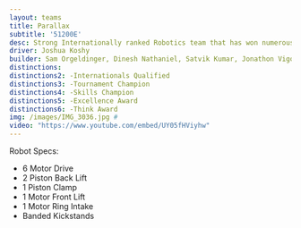 ```yaml
---
layout: teams
title: Parallax
subtitle: '51200E'
desc: Strong Internationally ranked Robotics team that has won numerous awards including best Programming at State.
driver: Joshua Koshy
builder: Sam Orgeldinger, Dinesh Nathaniel, Satvik Kumar, Jonathon Vigo, Prakul Sheridar
distinctions: 
distinctions2: -Internationals Qualified
distinctions3: -Tournament Champion
distinctions4: -Skills Champion
distinctions5: -Excellence Award
distinctions6: -Think Award
img: /images/IMG_3036.jpg #
video: "https://www.youtube.com/embed/UY05fHViyhw" 
---
```

Robot Specs:
- 6 Motor Drive
- 2 Piston Back Lift
- 1 Piston Clamp
- 1 Motor Front Lift
- 1 Motor Ring Intake
- Banded Kickstands
